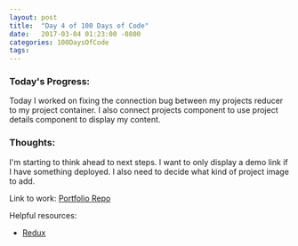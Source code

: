 ```yaml
---
layout: post
title:  "Day 4 of 100 Days of Code"
date:   2017-03-04 01:23:00 -0800
categories: 100DaysOfCode
tags:
---
```


### Today's Progress:
Today I worked on fixing the connection bug between my projects reducer to my project container. I also connect projects component to use project details component to display my content.

### Thoughts:
I'm starting to think ahead to next steps. I want to only display a demo link if I have something deployed. I also need to decide what kind of project image to add.

Link to work:
[Portfolio Repo](https://github.com/yenly/yenly)

Helpful resources:
* [Redux](http://redux.js.org/)
